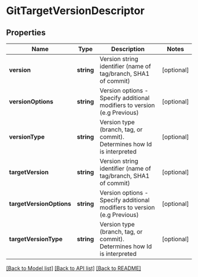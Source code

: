 # GitTargetVersionDescriptor

## Properties
Name | Type | Description | Notes
------------ | ------------- | ------------- | -------------
**version** | **string** | Version string identifier (name of tag/branch, SHA1 of commit) | [optional] 
**versionOptions** | **string** | Version options - Specify additional modifiers to version (e.g Previous) | [optional] 
**versionType** | **string** | Version type (branch, tag, or commit). Determines how Id is interpreted | [optional] 
**targetVersion** | **string** | Version string identifier (name of tag/branch, SHA1 of commit) | [optional] 
**targetVersionOptions** | **string** | Version options - Specify additional modifiers to version (e.g Previous) | [optional] 
**targetVersionType** | **string** | Version type (branch, tag, or commit). Determines how Id is interpreted | [optional] 

[[Back to Model list]](../README.md#documentation-for-models) [[Back to API list]](../README.md#documentation-for-api-endpoints) [[Back to README]](../README.md)



